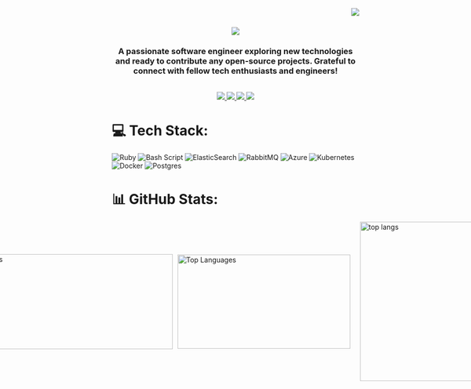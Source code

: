 
<img align="right" src="https://visitor-badge.laobi.icu/badge?page_id=Shahid5245.Shahid5245" />

<h1 align="center">
    <img src="https://readme-typing-svg.herokuapp.com/?font=Righteous&size=35&center=true&vCenter=true&width=500&height=70&duration=4000&lines=👋+Hi+There!;+I'm+Shahid!;" />
</h1>

<h3 align="center">A passionate software engineer exploring new technologies and ready to contribute any open-source projects. Grateful to connect with fellow tech enthusiasts and engineers!</h3>

<br/>
<div align="center"> 
  <a href="mailto:mohamedshahid5245@gmail.com">
    <img src="https://img.shields.io/badge/Gmail-333333?style=for-the-badge&logo=gmail&logoColor=red" />
  </a>
  <a href="https://linkedin.com/in/shahid5245/" target="_blank">
    <img src="https://img.shields.io/badge/LinkedIn-0077B5?style=for-the-badge&logo=linkedin&logoColor=white" target="_blank" />
  </a>
  <a href="https://www.instagram.com/shahid.dev?igsh=MTJnOGlhM3Vxd3Y4OQ==" target="_blank">
     <img src="https://img.shields.io/badge/Instagram-E4405F?style=for-the-badge&logo=instagram&logoColor=white" target="_blank" /> 
  </a>
  <a href="https://x.com/shahid__s_" target="_blank">
     <img src="https://img.shields.io/badge/X-black.svg?logo=X&logoColor=white" target="_blank" /> 
  </a>
</div>

# 💻 Tech Stack:
![Ruby](https://img.shields.io/badge/ruby-%23CC342D.svg?style=for-the-badge&logo=ruby&logoColor=white) ![Bash Script](https://img.shields.io/badge/bash_script-%23121011.svg?style=for-the-badge&logo=gnu-bash&logoColor=white) ![ElasticSearch](https://img.shields.io/badge/-ElasticSearch-005571?style=for-the-badge&logo=elasticsearch) ![RabbitMQ](https://img.shields.io/badge/rabbitmq-FF6600?style=for-the-badge&logo=rabbitmq&logoColor=white) ![Azure](https://img.shields.io/badge/azure-%230072C6.svg?style=for-the-badge&logo=microsoftazure&logoColor=white) ![Kubernetes](https://img.shields.io/badge/kubernetes-%23326ce5.svg?style=for-the-badge&logo=kubernetes&logoColor=white) ![Docker](https://img.shields.io/badge/docker-%230db7ed.svg?style=for-the-badge&logo=docker&logoColor=white) ![Postgres](https://img.shields.io/badge/postgres-%23316192.svg?style=for-the-badge&logo=postgresql&logoColor=white)


# 📊 GitHub Stats:
<div style="display: flex; justify-content: center; align-items: center; gap: 10px;">
    <img width="450" height="194" src="https://github-readme-stats-salesp07.vercel.app/api?username=Shahid5245&count_private=true&show_icons=true&theme=react&rank_icon=github" alt="readme stats" />
    <img width="352" height="192" src="https://github-readme-stats.vercel.app/api/top-langs/?username=Shahid5245&theme=react&hide_border=true&include_all_commits=true&count_private=true&layout=compact" alt="Top Languages" />
    <br/>
    <img width=325 align="center" src="https://github-readme-stats-salesp07.vercel.app/api/top-langs/?username=salesp07&hide=HTML&langs_count=8&layout=compact&theme=react&border_radius=10&size_weight=0.5&count_weight=0.5&exclude_repo=github-readme-stats" alt="top langs" />
</div>
